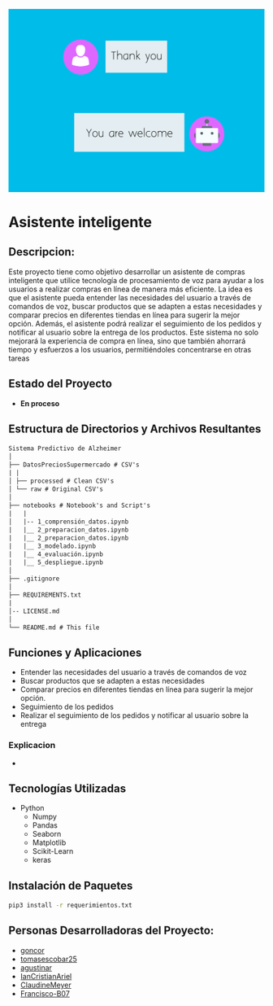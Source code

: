 ![portada](./DatosPreciosSupermercado/imagenes/portada.png)

# Asistente inteligente

## Descripcion:
Este proyecto tiene como objetivo desarrollar un asistente de compras inteligente que utilice tecnología de procesamiento de voz para ayudar a los usuarios a realizar compras en línea de manera más eficiente. La idea es que el asistente pueda entender las necesidades del usuario a través de comandos de voz, buscar productos que se adapten a estas necesidades y comparar precios en diferentes tiendas en línea para sugerir la mejor opción.
Además, el asistente podrá realizar el seguimiento de los pedidos y notificar al usuario sobre la entrega de los productos. Este sistema no solo mejorará la experiencia de compra en línea, sino que también ahorrará tiempo y esfuerzos a los usuarios, permitiéndoles
concentrarse en otras tareas

## Estado del Proyecto
- **En proceso**

## Estructura de Directorios y Archivos Resultantes


    Sistema Predictivo de Alzheimer
    │
    ├── DatosPreciosSupermercado # CSV's
    | |
    │ ├── processed # Clean CSV's
    │ └── raw # Original CSV's
    │
    ├── notebooks # Notebook's and Script's
    |   |
    │   |-- 1_comprensión_datos.ipynb
    |   |__ 2_preparacion_datos.ipynb
    |   |__ 2_preparacion_datos.ipynb
    |   |__ 3_modelado.ipynb
    |   |__ 4_evaluación.ipynb
    |   |__ 5_despliegue.ipynb
    │
    ├── .gitignore
    │
    ├── REQUIREMENTS.txt
    |
    │-- LICENSE.md
    │
    └── README.md # This file


## Funciones y Aplicaciones
- Entender las necesidades del usuario a través de comandos de voz
- Buscar productos que se adapten a estas necesidades
- Comparar precios en diferentes tiendas en línea para sugerir la mejor opción.
- Seguimiento de los pedidos
- Realizar el seguimiento de los pedidos y notificar al usuario sobre la entrega

### Explicacion
- 

## Tecnologías Utilizadas
- Python
  - Numpy
  - Pandas
  - Seaborn
  - Matplotlib
  - Scikit-Learn
  - keras

## Instalación de Paquetes
```bash
pip3 install -r requerimientos.txt
```

## Personas Desarrolladoras del Proyecto:

- [goncor](https://github.com/GonCor)
- [tomasescobar25](https://github.com/tomasescobar25)
- [agustinar](https://github.com/agustinarr)
- [IanCristianAriel](https://github.com/ianCristianAriel)
- [ClaudineMeyer](https://github.com/ClaudineMeyer)
- [Francisco-B07](https://github.com/Francisco-B07)